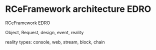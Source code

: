 # RCeFramework architecture EDRO
RCeFramework EDRO

Object, Request, design, event, reality

reality types: console, web, stream, block, chain
